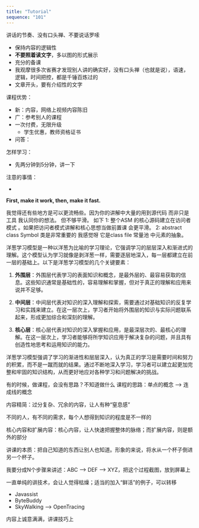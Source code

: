 ```yaml
---
title: "Tutorial"
sequence: "101"
---
```


讲话的节奏、没有口头禅、不要说话罗嗦

- 保持内容的逻辑性
- **不要照着读文字**，多以图的形式展示
- 充分的备课
- 我观摩很多次省赛才发现别人讲的确实好，没有口头禅（也就是说），语速，逻辑，时间把控，都是千锤百炼过的
- 文章开头，要有介绍性的文字

课程优势：

- 新：内容，网络上视频内容陈旧
- 广：参考别人的课程
- 一次付费，无限升级
    - 学生优惠，教师资格证书
- 问答：

怎样学习：

- 先两分钟到5分钟，讲一下

注意的事情：

- 

**First, make it work, then, make it fast.**

我觉得还有些地方是可以更流畅些。因为你的讲解中大量的用到源代码 而非只是工具 我认同你的想法。 但不够平滑。
如下 1: 整个ASM 的核心源码建立在访问者模式 。如果把访问者模式讲解和核心思想当做前置课 会更平滑。
2: abstract class Symbol 类是非常重要的 我感觉呀 它是class file 常量池 中元素的抽象。

洋葱学习模型是一种以洋葱为比喻的学习理论，它强调学习的层层深入和渐进式的理解。这个模型认为学习就像是剥洋葱一样，需要逐层地深入，每一层都建立在前一层的基础上。以下是洋葱学习模型的几个关键要素：

1. **外围层**：外围层代表学习的表面知识和概念，是最外层的、最容易获取的信息。这些知识通常是基础性的，容易理解和掌握，但对于真正的理解和应用来说并不足够。

2. **中间层**：中间层代表对知识的深入理解和探索，需要通过对基础知识的反复学习和实践来建立。在这一层次上，学习者开始将外围层的知识与实际问题联系起来，形成更加综合和深刻的理解。

3. **核心层**：核心层代表对知识的深入掌握和应用，是最深层次的、最核心的理解。在这一层次上，学习者能够将所学知识应用于解决复杂的问题，并且具有创造性地思考和运用知识的能力。

洋葱学习模型强调了学习的渐进性和层层深入，认为真正的学习是需要时间和努力的积累，而不是一蹴而就的结果。通过不断地深入学习，学习者可以建立起更加完整和牢固的知识结构，从而更好地应对各种学习和问题解决的挑战。

有的时候，做课程，会没有思路？不知道做什么
课程的思路：单点的概念 --> 连成线的概念

内容精简：过分复杂、冗余的内容，让人有种“窒息感”

不同的人，有不同的需求，每个人想得到知识的程度是不一样的

核心内容和扩展内容：核心内容，让人快速把握整体的脉络；而扩展内容，则是额外的部分

讲课的本质：把自己知道的东西让别人也知道。形象的来说，将水从一个杯子倒进另一个杯子。

我要分成N个步骤来讲述：ABC --> DEF --> XYZ，把这个过程截图，放到屏幕上

一直单纯的讲技术，会让人觉得枯燥；适当的加入“鲜活”的例子，可以转移

- Javassist
- ByteBuddy
- SkyWalking --> OpenTracing

内容上诚意满满，讲课技巧上
